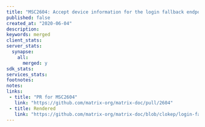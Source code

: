 ```yaml
---
title: "MSC2604: Accept device information for the login fallback endpoint"
published: false
created_at: "2020-06-04"
description:
keywords: merged
client_stats:
server_stats:
  synapse:
    all:
      merged: y
sdk_stats:
services_stats:
footnotes:
notes:
links:
 - title: "PR for MSC2604"
   link: "https://github.com/matrix-org/matrix-doc/pull/2604"
 - title: Rendered
   link: "https://github.com/matrix-org/matrix-doc/blob/clokep/login-fallback-device-info/proposals/2604-login-fallback-device-info.md"
---
```

